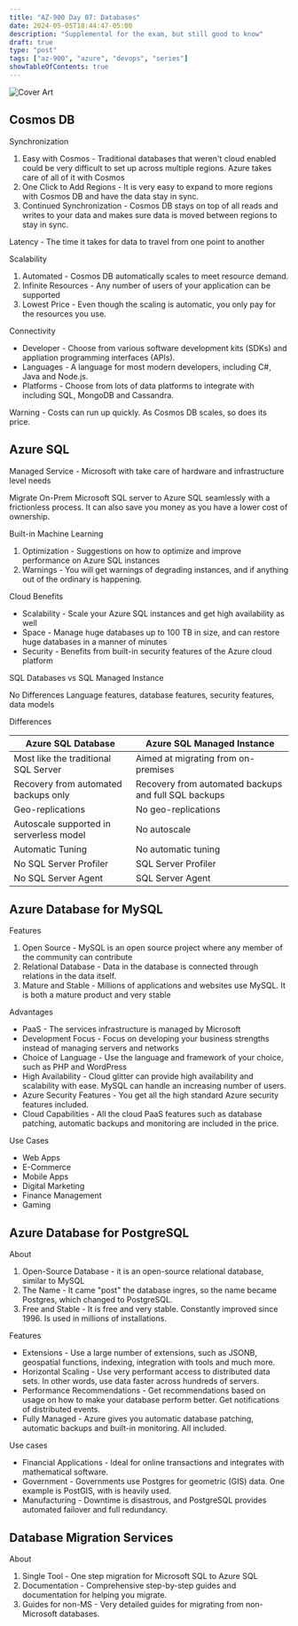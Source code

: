 ```yaml
---
title: "AZ-900 Day 07: Databases"
date: 2024-05-05T18:44:47-05:00
description: "Supplemental for the exam, but still good to know"
draft: true
type: "post"
tags: ["az-900", "azure", "devops", "series"]
showTableOfContents: true
---
```


![Cover Art](/images/posts/series/az-900/day-07/cover.png)

## Cosmos DB
Synchronization 
1. Easy with Cosmos - Traditional databases that weren't cloud enabled could be very difficult to set up across multiple regions. Azure takes care of all of it with Cosmos
2. One Click to Add Regions - It is very easy to expand to more regions with Cosmos DB and have the data stay in sync.
3. Continued Synchronization - Cosmos DB stays on top of all reads and writes to your data and makes sure data is moved between regions to stay in sync.

Latency - The time it takes for data to travel from one point to another

Scalability
1. Automated - Cosmos DB automatically scales to meet resource demand.
2. Infinite Resources - Any number of users of your application can be supported
3. Lowest Price - Even though the scaling is automatic, you only pay for the resources you use.

Connectivity
- Developer - Choose from various software development kits (SDKs) and appliation programming interfaces (APIs).
- Languages - A language for most modern developers, including C#, Java and Node.js.
- Platforms - Choose from lots of data platforms to integrate with including SQL, MongoDB and Cassandra.

Warning - Costs can run up quickly. As Cosmos DB scales, so does its price.

## Azure SQL
Managed Service - Microsoft with take care of hardware and infrastructure level needs

Migrate On-Prem Microsoft SQL server to Azure SQL seamlessly with a frictionless process. It can also save you money as you have a lower cost of ownership.

Built-in Machine Learning
1. Optimization - Suggestions on how to optimize and improve performance on Azure SQL instances
2. Warnings - You will get warnings of degrading instances, and if anything out of the ordinary is happening.

Cloud Benefits
- Scalability - Scale your Azure SQL instances and get high availability as well
- Space - Manage huge databases up to 100 TB in size, and can restore huge databases in a manner of minutes
- Security - Benefits from built-in security features of the Azure cloud platform

SQL Databases vs SQL Managed Instance

No Differences
Language features, database features, security features, data models

Differences

| Azure SQL Database                      | Azure SQL Managed Instance                           |
| --------------------------------------- | ---------------------------------------------------- |
| Most like the traditional SQL Server    | Aimed at migrating from on-premises                  |
| Recovery from automated backups only    | Recovery from automated backups and full SQL backups |
| Geo-replications                        | No geo-replications                                  |
| Autoscale supported in serverless model | No autoscale                                         |
| Automatic Tuning                        | No automatic tuning                                  |
| No SQL Server Profiler                  | SQL Server Profiler                                  |
| No SQL Server Agent                     | SQL Server Agent                                     |

## Azure Database for MySQL
Features
1. Open Source - MySQL is an open source project where any member of the community can contribute
2. Relational Database - Data in the database is connected through relations in the data itself.
3. Mature and Stable - Millions of applications and websites use MySQL. It is both a mature product and very stable

Advantages
- PaaS - The services infrastructure is managed by Microsoft
- Development Focus - Focus on developing your business strengths instead of managing servers and networks
- Choice of Language - Use the language and framework of your choice, such as PHP and WordPress
- High Availability - Cloud glitter can provide high availability and scalability with ease. MySQL can handle an increasing number of users.
- Azure Security Features - You get all the high standard Azure security features included.
- Cloud Capabilities - All the cloud PaaS features such as database patching, automatic backups and monitoring are included in the price.

Use Cases
- Web Apps
- E-Commerce 
- Mobile Apps
- Digital Marketing
- Finance Management
- Gaming

## Azure Database for PostgreSQL
About
1. Open-Source Database - it is an open-source relational database, similar to MySQL
2. The Name - It came "post" the database ingres, so the name became Postgres, which changed to PostgreSQL. 
3. Free and Stable - It is free and very stable. Constantly improved since 1996. Is used in millions of installations.

Features
- Extensions - Use a large number of extensions, such as JSONB, geospatial functions, indexing, integration with tools and much more. 
- Horizontal Scaling - Use very performant access to distributed data sets. In other words, use data faster across hundreds of servers.
- Performance Recommendations - Get recommendations based on usage on how to make your database perform better. Get notifications of distributed events.
- Fully Managed - Azure gives you automatic database patching, automatic backups and built-in monitoring. All included.

Use cases
- Financial Applications - Ideal for online transactions and integrates with mathematical software.
- Government - Governments use Postgres for geometric (GIS) data. One example is PostGIS, with is heavily used.
- Manufacturing - Downtime is disastrous, and PostgreSQL provides automated failover and full redundancy.

## Database Migration Services
About
1. Single Tool - One step migration for Microsoft SQL to Azure SQL
2. Documentation - Comprehensive step-by-step guides and documentation for helping you migrate.
3. Guides for non-MS - Very detailed guides for migrating from non-Microsoft databases.
